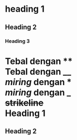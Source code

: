 # heading 1
## Heading 2
### Heading 3
**Tebal** dengan **  
__Tebal__ dengan __  
*miring* dengan *  
_miring_ dengan _  
~~strikeline~~  
Heading 1 
=========
Heading 2
---------

